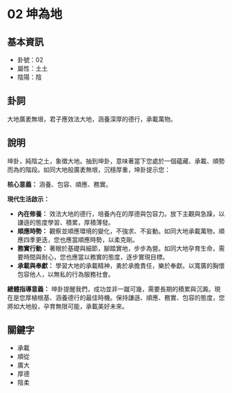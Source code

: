 # 02 坤為地

## 基本資訊
- 卦號：02
- 屬性：土土
- 陰陽：陰

## 卦詞
大地廣袤無垠，君子應效法大地，涵養深厚的德行，承載萬物。

## 說明
坤卦，純陰之土，象徵大地。抽到坤卦，意味著當下您處於一個蘊藏、承載、順勢而為的階段。如同大地般廣袤無垠，沉穩厚重，坤卦提示您：

**核心意義：** 涵養、包容、順應、務實。

**現代生活啟示：**

*   **內在修養：** 效法大地的德行，培養內在的厚德與包容力。放下主觀與急躁，以謙遜的態度學習、積累，厚積薄發。
*   **順應時勢：** 觀察並順應環境的變化，不強求、不妄動。如同大地承載萬物，順應四季更迭，您也應當順應時勢，以柔克剛。
*   **務實行動：** 著眼於基礎與細節，腳踏實地，步步為營。如同大地孕育生命，需要時間與耐心，您也應當以務實的態度，逐步實現目標。
*   **承載與奉獻：** 學習大地的承載精神，勇於承擔責任，樂於奉獻。以寬廣的胸懷包容他人，以無私的行為服務社會。

**總體指導意義：** 坤卦提醒我們，成功並非一蹴可幾，需要長期的積累與沉澱。現在是您厚植根基、涵養德行的最佳時機。保持謙遜、順應、務實、包容的態度，您將如大地般，孕育無限可能，承載美好未來。

## 關鍵字
- 承載
- 順從
- 廣大
- 厚德
- 陰柔
